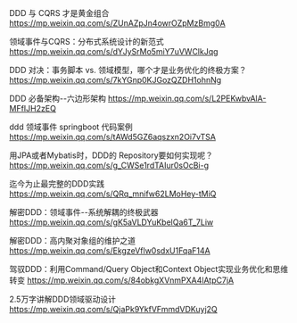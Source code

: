 
DDD 与 CQRS 才是黄金组合
https://mp.weixin.qq.com/s/ZUnAZpJn4owrOZpMzBmg0A

领域事件与CQRS：分布式系统设计的新范式
https://mp.weixin.qq.com/s/dYJySrMo5miY7uVWClkJqg

DDD 对决：事务脚本 vs. 领域模型，哪个才是业务优化的终极方案？
https://mp.weixin.qq.com/s/7kYGnp0KJGozQZDH1ohnNg

DDD 必备架构--六边形架构
https://mp.weixin.qq.com/s/L2PEKwbvAlA-MFfIJH2zEQ

ddd 领域事件 springboot 代码案例
https://mp.weixin.qq.com/s/tAWd5GZ6aqszxn2Oi7vTSA

用JPA或者Mybatis时，DDD的 Repository要如何实现呢？
https://mp.weixin.qq.com/s/g_CWSe1rdTAIur0sOcBi-g

迄今为止最完整的DDD实践
https://mp.weixin.qq.com/s/QRq_mnifw62LMoHey-tMiQ


解密DDD：领域事件--系统解耦的终极武器
https://mp.weixin.qq.com/s/gK5aVLDYuKbelQa6T_7Liw

解密DDD：高内聚对象组的维护之道
https://mp.weixin.qq.com/s/EkgzeVflw0sdxU1FqaF14A

驾驭DDD：利用Command/Query Object和Context Object实现业务优化和思维转变
https://mp.weixin.qq.com/s/84obkgXVnmPXA4lAtpC7jA

2.5万字讲解DDD领域驱动设计
https://mp.weixin.qq.com/s/QjaPk9YkfVFmmdVDKuyj2Q

